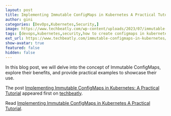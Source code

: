 ```yaml
---
layout: post
title: Implementing Immutable ConfigMaps in Kubernetes A Practical Tutorial
author: gini
categories: [DevOps,Kubernetes,Security,]
image: https://www.techbeatly.com/wp-content/uploads/2023/07/immutable-configmaps-in-kubernetes-1024x576.png
tags: [devops,kubernetes,security,how to create configmaps in kubernetes,immutable configmaps in kubernetes,kuberenetes configmap,secrets in kubernetes,]
ext_url: https://www.techbeatly.com/immutable-configmaps-in-kubernetes/
show-avatar: true
featured: false
hidden: false
---
```


<p>In this blog post, we will delve into the concept of Immutable ConfigMaps, explore their benefits, and provide practical examples to showcase their use.</p>
<p>The post <a href="https://www.techbeatly.com/immutable-configmaps-in-kubernetes/">Implementing Immutable ConfigMaps in Kubernetes: A Practical Tutorial</a> appeared first on <a href="https://www.techbeatly.com">techbeatly</a>.</p>

Read [Implementing Immutable ConfigMaps in Kubernetes A Practical Tutorial](https://www.techbeatly.com/immutable-configmaps-in-kubernetes/).
